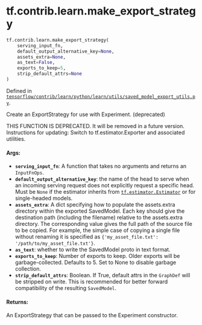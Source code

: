 <div itemscope itemtype="http://developers.google.com/ReferenceObject">
<meta itemprop="name" content="tf.contrib.learn.make_export_strategy" />
</div>

# tf.contrib.learn.make_export_strategy

``` python
tf.contrib.learn.make_export_strategy(
    serving_input_fn,
    default_output_alternative_key=None,
    assets_extra=None,
    as_text=False,
    exports_to_keep=5,
    strip_default_attrs=None
)
```



Defined in [`tensorflow/contrib/learn/python/learn/utils/saved_model_export_utils.py`](https://www.tensorflow.org/code/tensorflow/contrib/learn/python/learn/utils/saved_model_export_utils.py).

Create an ExportStrategy for use with Experiment. (deprecated)

THIS FUNCTION IS DEPRECATED. It will be removed in a future version.
Instructions for updating:
Switch to tf.estimator.Exporter and associated utilities.

#### Args:

* <b>`serving_input_fn`</b>: A function that takes no arguments and returns an
    `InputFnOps`.
* <b>`default_output_alternative_key`</b>: the name of the head to serve when an
    incoming serving request does not explicitly request a specific head.
    Must be `None` if the estimator inherits from <a href="../../../tf/estimator/Estimator.md"><code>tf.estimator.Estimator</code></a>
    or for single-headed models.
* <b>`assets_extra`</b>: A dict specifying how to populate the assets.extra directory
    within the exported SavedModel.  Each key should give the destination
    path (including the filename) relative to the assets.extra directory.
    The corresponding value gives the full path of the source file to be
    copied.  For example, the simple case of copying a single file without
    renaming it is specified as
    `{'my_asset_file.txt': '/path/to/my_asset_file.txt'}`.
* <b>`as_text`</b>: whether to write the SavedModel proto in text format.
* <b>`exports_to_keep`</b>: Number of exports to keep.  Older exports will be
    garbage-collected.  Defaults to 5.  Set to None to disable garbage
    collection.
* <b>`strip_default_attrs`</b>: Boolean. If True, default attrs in the
    `GraphDef` will be stripped on write. This is recommended for better
    forward compatibility of the resulting `SavedModel`.


#### Returns:

An ExportStrategy that can be passed to the Experiment constructor.